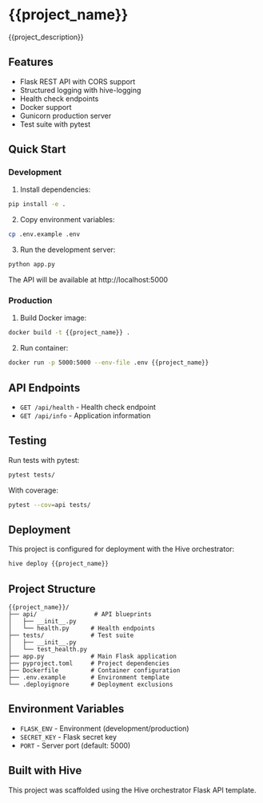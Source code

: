 # {{project_name}}

{{project_description}}

## Features

- Flask REST API with CORS support
- Structured logging with hive-logging
- Health check endpoints
- Docker support
- Gunicorn production server
- Test suite with pytest

## Quick Start

### Development

1. Install dependencies:
```bash
pip install -e .
```

2. Copy environment variables:
```bash
cp .env.example .env
```

3. Run the development server:
```bash
python app.py
```

The API will be available at http://localhost:5000

### Production

1. Build Docker image:
```bash
docker build -t {{project_name}} .
```

2. Run container:
```bash
docker run -p 5000:5000 --env-file .env {{project_name}}
```

## API Endpoints

- `GET /api/health` - Health check endpoint
- `GET /api/info` - Application information

## Testing

Run tests with pytest:
```bash
pytest tests/
```

With coverage:
```bash
pytest --cov=api tests/
```

## Deployment

This project is configured for deployment with the Hive orchestrator:
```bash
hive deploy {{project_name}}
```

## Project Structure

```
{{project_name}}/
├── api/                # API blueprints
│   ├── __init__.py
│   └── health.py      # Health endpoints
├── tests/             # Test suite
│   ├── __init__.py
│   └── test_health.py
├── app.py             # Main Flask application
├── pyproject.toml     # Project dependencies
├── Dockerfile         # Container configuration
├── .env.example       # Environment template
└── .deployignore      # Deployment exclusions
```

## Environment Variables

- `FLASK_ENV` - Environment (development/production)
- `SECRET_KEY` - Flask secret key
- `PORT` - Server port (default: 5000)

## Built with Hive

This project was scaffolded using the Hive orchestrator Flask API template.